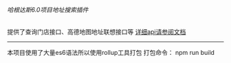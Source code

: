 ###### 哈根达斯6.0项目地址搜索插件
提供了查询门店接口、高德地图地址联想接口等
[详细api请参阅文档](https://github.com/747969780/cd-haagendazs-api/edit/master/doc.md)

* * *
本项目使用了大量es6语法所以使用rollup工具打包
打包命令： npm run build
